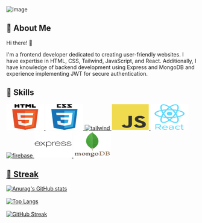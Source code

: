 

<img  text-aign="cenetr" alt="image" width=1200 src="https://i.imghippo.com/files/qg3W91725728242.png"/>


## 🚀 About Me
Hi there! 👋

I'm a frontend developer dedicated to creating user-friendly websites. I have expertise in HTML, CSS, Tailwind, JavaScript, and React. Additionally, I have knowledge of backend development using Express and MongoDB and experience implementing JWT for secure authentication.

## 🚀 Skills

<p align="left">
  <a href="https://www.w3schools.com/css/" target="_blank" rel="noreferrer">
    <img src="https://raw.githubusercontent.com/devicons/devicon/master/icons/html5/html5-original-wordmark.svg" alt="html5" width="100" height="70"/>
     <img src="https://raw.githubusercontent.com/devicons/devicon/master/icons/css3/css3-original-wordmark.svg" alt="css3" width="100" height="70"/>
     <img src="https://www.vectorlogo.zone/logos/tailwindcss/tailwindcss-icon.svg" alt="tailwind" width="100" height="70"/>
     <img src="https://raw.githubusercontent.com/devicons/devicon/master/icons/javascript/javascript-original.svg" alt="javascript" width="100" height="70"/> 
    <img src="https://raw.githubusercontent.com/devicons/devicon/master/icons/react/react-original-wordmark.svg" alt="react" width="100" height="70"/>
<img src="https://www.vectorlogo.zone/logos/firebase/firebase-icon.svg" alt="firebase" width="100" height="70"/> </a> <a href="https://www.w3.org/html/" target="_blank" rel="noreferrer"> 
<img src="https://raw.githubusercontent.com/devicons/devicon/master/icons/express/express-original-wordmark.svg" alt="express" width="100" height="70"/> 
<img src="https://raw.githubusercontent.com/devicons/devicon/master/icons/mongodb/mongodb-original-wordmark.svg" alt="mongodb" width="100" height="70"/>


## 🚀 Streak

[![Anurag's GitHub stats](https://github-readme-stats.vercel.app/api?username=Munna8383)](https://github.com/anuraghazra/github-readme-stats)
<br/>
<br/>
[![Top Langs](https://github-readme-stats.vercel.app/api/top-langs/?username=Munna8383&layout=compact)](https://github.com/anuraghazra/github-readme-stats&layout=compact)
<br/>
<br/>
[![GitHub Streak](https://streak-stats.demolab.com/?user=Munna8383)](https://git.io/streak-stats)

  

